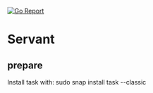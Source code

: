 [![Go Report](https://goreportcard.com/badge/github.com/cboxed/servant)](https://goreportcard.com/badge/github.com/cboxed/servant)

# Servant

## prepare
Install task with:
sudo snap install task --classic

